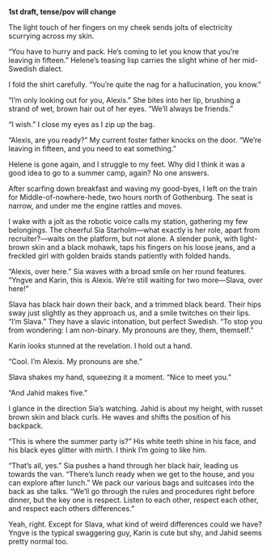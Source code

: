 **1st draft, tense/pov will change**

The light touch of her fingers on my cheek sends jolts of electricity scurrying across my skin.

“You have to hurry and pack. He’s coming to let you know that you’re leaving in fifteen.” Helene’s teasing lisp carries the slight whine of her mid-Swedish dialect.

I fold the shirt carefully. “You’re quite the nag for a hallucination, you know.”

“I’m only looking out for you, Alexis.” She bites into her lip, brushing a strand of wet, brown hair out of her eyes. “We’ll always be friends.”

“I wish.” I close my eyes as I zip up the bag.

“Alexis, are you ready?” My current foster father knocks on the door. “We’re leaving in fifteen, and you need to eat something.”

Helene is gone again, and I struggle to my feet. Why did I think it was a good idea to go to a summer camp, again? No one answers.

After scarfing down breakfast and waving my good-byes, I left on the train for Middle-of-nowhere-hede, two hours north of Gothenburg. The seat is narrow, and under me the engine rattles and moves.

I wake with a jolt as the robotic voice calls my station, gathering my few belongings. The cheerful Sia Starholm—what exactly is her role, apart from recruiter?—waits on the platform, but not alone. A slender punk, with light-brown skin and a black mohawk, taps his fingers on his loose jeans, and a freckled girl with golden braids stands patiently with folded hands.

“Alexis, over here.” Sia waves with a broad smile on her round features. “Yngve and Karin, this is Alexis. We’re still waiting for two more—Slava, over here!”

Slava has black hair down their back, and a trimmed black beard. Their hips sway just slightly as they approach us, and a smile twitches on their lips. “I’m Slava.” They have a slavic intonation, but perfect Swedish. “To stop you from wondering: I am non-binary. My pronouns are they, them, themself.”

Karin looks stunned at the revelation. I hold out a hand.

“Cool. I’m Alexis. My pronouns are she.”

Slava shakes my hand, squeezing it a moment. “Nice to meet you.”

“And Jahid makes five.”

I glance in the direction Sia’s watching. Jahid is about my height, with russet brown skin and black curls. He waves and shifts the position of his backpack.

“This is where the summer party is?” His white teeth shine in his face, and his black eyes glitter with mirth. I think I’m going to like him.

“That’s all, yes.” Sia pushes a hand through her black hair, leading us towards the van. “There’s lunch ready when we get to the house, and you can explore after lunch.” We pack our various bags and suitcases into the back as she talks. “We’ll go through the rules and procedures right before dinner, but the key one is respect. Listen to each other, respect each other, and respect each others differences.”

Yeah, right. Except for Slava, what kind of weird differences could we have? Yngve is the typical swaggering guy, Karin is cute but shy, and Jahid seems pretty normal too.
